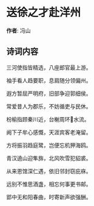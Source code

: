 # 送徐之才赴洋州

**作者**: 冯山

## 诗词内容

三河使指皆精选，八座郎官最上游。

袖手看人趋要职，息肩随分领偏州。

遐方暂屈严明府，旧部争迎郭细侯。

常爱昔人为郡乐，不妨循吏与民休。

枌榆指顾秦川近，台榭周环𣺼水流。

阙下子牟心感慨，天涯宾客老淹留。

方将振羽趋庭鹭，岂便忘机狎海鸥。

青汉遶山迎隼旆，北风吹雪犯貂裘。

从来恩馆深仁遇，依旧邻封窃庇庥。

远别不惟思酒盏，相忘何事更书邮。

郢中无和阳春曲，时寄新声欲强酬。

